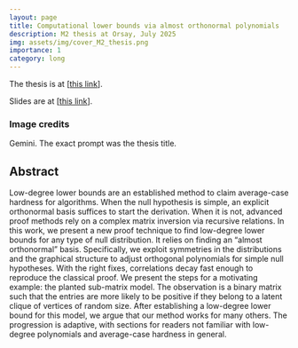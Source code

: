 ```yaml
---
layout: page
title: Computational lower bounds via almost orthonormal polynomials
description: M2 thesis at Orsay, July 2025
img: assets/img/cover_M2_thesis.png
importance: 1
category: long
---
```


The thesis is at \[[this link](http://simonegiancola09.github.io/assets/pdf/text_M2_thesis.pdf)\]. 

Slides are at \[[this link](http://simonegiancola09.github.io/assets/pdf/slides_M2_thesis.pdf)\]. 
<br/>
### Image credits
Gemini. The exact prompt was the thesis title. 
## Abstract
Low-degree lower bounds are an established method to claim average-case hardness for algorithms. When the null hypothesis is simple, an explicit orthonormal basis suffices to start the derivation. When it is not, advanced proof methods rely on a complex matrix inversion via recursive relations. In this work, we present a new proof technique to find low-degree lower bounds for any type of null distribution. It relies on finding an “almost orthonormal” basis. Specifically, we exploit symmetries in the distributions and the graphical structure to adjust orthogonal polynomials for simple null hypotheses. With the right fixes, correlations decay fast enough to reproduce the classical proof. We present the steps for a motivating example: the planted sub-matrix model. The observation is a binary matrix such that the entries are more likely to be positive if they belong to a latent clique of vertices of random size. After establishing a low-degree lower bound for this model, we argue that our method works for many others. The progression is adaptive, with sections for readers not familiar with low-degree polynomials and average-case hardness in general.